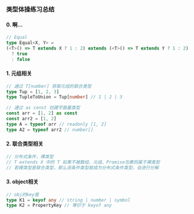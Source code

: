 ### 类型体操练习总结

#### 0. 啊...

```ts
// Equal
type Equal<X, Y> =
(<T>() => T extends X ? 1 : 2) extends (<T>() => T extends Y ? 1 : 2)
  ? true
  : false
```



#### 1. 元组相关

```ts
// 通过 T[number] 获取元组的联合类型
type Tup = [1, 2, 3]
type TupleToUnion = Tup[number] // 1 | 2 | 3
```

```ts
// 通过 as const 创建字面量类型
const arr = [1, 2] as const
const arr2 = [1, 2]
type A = typeof arr // readonly [1, 2]
type A2 = typeof arr2 // number[]
```

#### 2. 联合类型相关

```ts
// 分布式条件，裸类型
// T extends X 中的 T 如果不被数组、元组、Promise包裹则属于裸类型
// 若裸类型是联合类型，那么该条件类型就成为分布式条件类型，会进行分解
```



#### 3. object相关

```ts
// obj的key值
type K1 = keyof any // string | number | symbol
type K2 = PropertyKey // 等价于 keyof any
```



#### 

